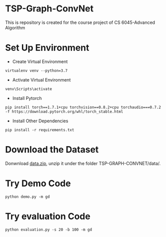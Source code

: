 # TSP-Graph-ConvNet
This is repository is created for the course project of CS 6045-Advanced Algorithm


# Set Up Environment

* Create Virtual Environment  
```
virtualenv venv --python=3.7
```
* Activate Virtual Environment  
```
venv\Scripts\activate
```
* Install Pytorch
```
pip install torch==1.7.1+cpu torchvision==0.8.2+cpu torchaudio===0.7.2 -f https://download.pytorch.org/whl/torch_stable.html
```
* Install Other Dependencies
```
pip install -r requirements.txt
```

# Download the Dataset

Donwnload [data.zip](https://kennesawedu-my.sharepoint.com/:u:/g/personal/jli36_students_kennesaw_edu/EWPJRJxyKe1Avyuz5ZzD8loBO_1eKnOll7Q8Z7w-9HWcWQ?e=zDpEf4), unzip it under the folder TSP-GRAPH-CONVNET/data/.

# Try Demo Code
```
python demo.py -m gd
```

# Try evaluation Code
```
python evaluation.py -s 20 -b 100 -m gd
```
